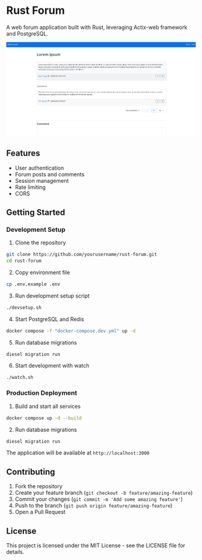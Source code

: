 # Rust Forum

A web forum application built with Rust, leveraging Actix-web framework and PostgreSQL.

![screenshot](images/4.png)

## Features

- User authentication
- Forum posts and comments
- Session management
- Rate limiting
- CORS

## Getting Started

### Development Setup

1. Clone the repository

```bash
git clone https://github.com/yourusername/rust-forum.git
cd rust-forum
```

2. Copy environment file

```bash
cp .env.example .env
```

3. Run development setup script

```bash
./devsetup.sh
```

4. Start PostgreSQL and Redis

```bash
docker compose -f "docker-compose.dev.yml" up -d
```

5. Run database migrations

```bash
diesel migration run
```

6. Start development with watch

```bash
./watch.sh
```

### Production Deployment

1. Build and start all services

```bash
docker compose up -d --build
```

2. Run database migrations

```bash
diesel migration run
```

The application will be available at `http://localhost:3000`

## Contributing

1. Fork the repository
2. Create your feature branch (`git checkout -b feature/amazing-feature`)
3. Commit your changes (`git commit -m 'Add some amazing feature'`)
4. Push to the branch (`git push origin feature/amazing-feature`)
5. Open a Pull Request

## License

This project is licensed under the MIT License - see the LICENSE file for details.
